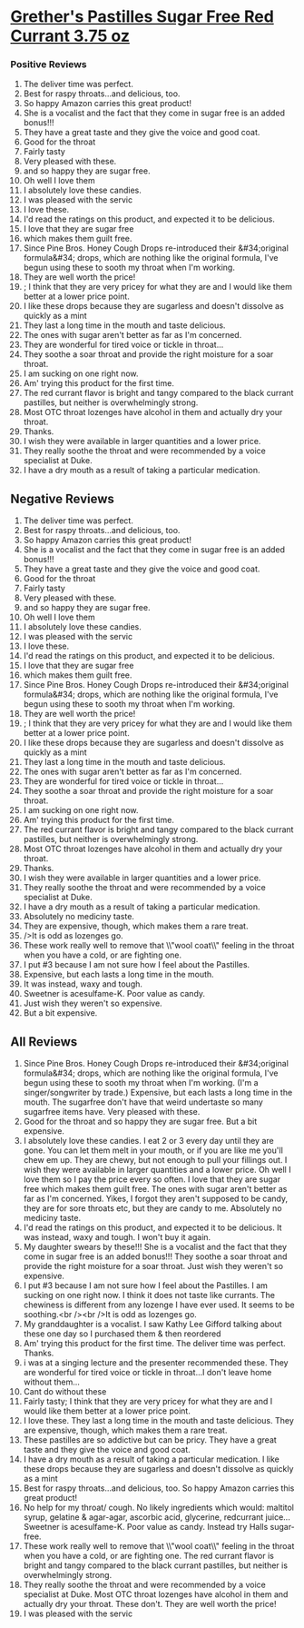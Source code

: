 # [Grether&#x27;s Pastilles Sugar Free Red Currant 3.75 oz](https://products.checkmycream.com/products/Grether&#x27;s-Pastilles-Sugar-Free-Red-Currant-3.75-oz.html)

### Positive Reviews

<ol>
      <li>The deliver time was perfect.</li>
      <li>Best for raspy throats...and delicious, too.  </li>
      <li>So happy Amazon carries this great product!</li>
      <li>She is a vocalist and the fact that they come in sugar free is an added bonus!!!  </li>
      <li>They have a great taste and they give the voice and good coat.</li>
      <li>Good for the throat</li>
      <li>Fairly tasty</li>
      <li>Very pleased with these.</li>
      <li>and so happy they are sugar free.  </li>
      <li>Oh well I love them</li>
      <li>I absolutely love these candies.  </li>
      <li>I was pleased with the servic</li>
      <li>I love these.</li>
      <li>I&#x27;d read the ratings on this product, and expected it to be delicious.  </li>
      <li>I love that they are sugar free</li>
      <li>which makes them guilt free.  </li>
      <li>Since Pine Bros. Honey Cough Drops re-introduced their &amp;#34;original formula&amp;#34; drops, which are nothing like the original formula, I&#x27;ve begun using these to sooth my throat when I&#x27;m working.</li>
      <li>They are well worth the price!</li>
      <li>;  I think that they are very pricey for what they are and I would like them better at a lower price point.</li>
      <li>I like these drops because they are sugarless and doesn&#x27;t dissolve as quickly as a mint</li>
      <li>They last a long time in the mouth and taste delicious.</li>
      <li>The ones with sugar aren&#x27;t better as far as I&#x27;m concerned.  </li>
      <li>They are wonderful for tired voice or tickle in throat...</li>
      <li>They soothe a soar throat and provide the right moisture for a soar throat.  </li>
      <li>I am sucking on one right now.  </li>
      <li>Am&#x27; trying this product for the first time.</li>
      <li>The red currant flavor is bright and tangy compared to the black currant pastilles, but neither is overwhelmingly strong.</li>
      <li>Most OTC throat lozenges have alcohol in them and actually dry your throat.  </li>
      <li>Thanks.</li>
      <li>I wish they were available in larger quantities and a lower price.</li>
      <li>They really soothe the throat and were recommended by a voice specialist at Duke.  </li>
      <li>I have a dry mouth as a result of taking a particular medication.  </li>
</ol>


<h2>Negative Reviews</h2>
<ol>
<li> The deliver time was perfect.</li>
<li> Best for raspy throats...and delicious, too.  </li>
<li> So happy Amazon carries this great product!</li>
<li> She is a vocalist and the fact that they come in sugar free is an added bonus!!!  </li>
<li> They have a great taste and they give the voice and good coat.</li>
<li> Good for the throat</li>
<li> Fairly tasty</li>
<li> Very pleased with these.</li>
<li> and so happy they are sugar free.  </li>
<li> Oh well I love them</li>
<li> I absolutely love these candies.  </li>
<li> I was pleased with the servic</li>
<li> I love these.</li>
<li> I&#x27;d read the ratings on this product, and expected it to be delicious.  </li>
<li> I love that they are sugar free</li>
<li> which makes them guilt free.  </li>
<li> Since Pine Bros. Honey Cough Drops re-introduced their &amp;#34;original formula&amp;#34; drops, which are nothing like the original formula, I&#x27;ve begun using these to sooth my throat when I&#x27;m working.</li>
<li> They are well worth the price!</li>
<li> ;  I think that they are very pricey for what they are and I would like them better at a lower price point.</li>
<li> I like these drops because they are sugarless and doesn&#x27;t dissolve as quickly as a mint</li>
<li> They last a long time in the mouth and taste delicious.</li>
<li> The ones with sugar aren&#x27;t better as far as I&#x27;m concerned.  </li>
<li> They are wonderful for tired voice or tickle in throat...</li>
<li> They soothe a soar throat and provide the right moisture for a soar throat.  </li>
<li> I am sucking on one right now.  </li>
<li> Am&#x27; trying this product for the first time.</li>
<li> The red currant flavor is bright and tangy compared to the black currant pastilles, but neither is overwhelmingly strong.</li>
<li> Most OTC throat lozenges have alcohol in them and actually dry your throat.  </li>
<li> Thanks.</li>
<li> I wish they were available in larger quantities and a lower price.</li>
<li> They really soothe the throat and were recommended by a voice specialist at Duke.  </li>
<li> I have a dry mouth as a result of taking a particular medication.  </li>
<li> Absolutely no mediciny taste.</li>
<li> They are expensive, though, which makes them a rare treat.</li>
<li> /&gt;It is odd as lozenges go.</li>
<li> These work really well to remove that \\&quot;wool coat\\&quot; feeling in the throat when you have a cold, or are fighting one.</li>
<li> I put #3 because I am not sure how I feel about the Pastilles.  </li>
<li> Expensive, but each lasts a long time in the mouth.</li>
<li> It was instead, waxy and tough.  </li>
<li> Sweetner is acesulfame-K.  Poor value as candy.  </li>
<li> Just wish they weren&#x27;t so expensive.</li>
<li> But a bit expensive.</li>
</ol>

<h2>All Reviews</h2>

<ol>
    <li> Since Pine Bros. Honey Cough Drops re-introduced their &amp;#34;original formula&amp;#34; drops, which are nothing like the original formula, I&#x27;ve begun using these to sooth my throat when I&#x27;m working. (I&#x27;m a singer/songwriter by trade.) Expensive, but each lasts a long time in the mouth. The sugarfree don&#x27;t have that weird undertaste so many sugarfree items have. Very pleased with these.</li>
    <li> Good for the throat and so happy they are sugar free.  But a bit expensive.</li>
    <li> I absolutely love these candies.  I eat 2 or 3 every day until they are gone.  You can let them melt in your mouth, or if you are like me you&#x27;ll chew em up.  They are chewy, but not enough to pull your fillings out.  I wish they were available in larger quantities and a lower price. Oh well I love them so I pay the price every so often.  I love that they are sugar free which makes them guilt free.  The ones with sugar aren&#x27;t better as far as I&#x27;m concerned.  Yikes, I forgot they aren&#x27;t supposed to be candy, they are for sore throats etc, but they are candy to me.  Absolutely no mediciny taste.</li>
    <li> I&#x27;d read the ratings on this product, and expected it to be delicious.  It was instead, waxy and tough.  I won&#x27;t buy it again.</li>
    <li> My daughter swears by these!!! She is a vocalist and the fact that they come in sugar free is an added bonus!!!  They soothe a soar throat and provide the right moisture for a soar throat.  Just wish they weren&#x27;t so expensive.</li>
    <li> I put #3 because I am not sure how I feel about the Pastilles.  I am sucking on one right now.  I think it does not taste like currants.  The chewiness is different from any lozenge I have ever used.  It seems to be soothing.&lt;br /&gt;&lt;br /&gt;It is odd as lozenges go.</li>
    <li> My granddaughter is a vocalist.  I saw Kathy Lee Gifford talking about these one day so I purchased them &amp; then reordered</li>
    <li> Am&#x27; trying this product for the first time. The deliver time was perfect. Thanks.</li>
    <li> i was at a singing lecture and the presenter recommended these.  They are wonderful for tired voice or tickle in throat...I don&#x27;t leave home without them...</li>
    <li> Cant do without these</li>
    <li> Fairly tasty;  I think that they are very pricey for what they are and I would like them better at a lower price point.</li>
    <li> I love these. They last a long time in the mouth and taste delicious. They are expensive, though, which makes them a rare treat.</li>
    <li> These pastilles are so addictive but can be pricy. They have a great taste and they give the voice and good coat.</li>
    <li> I have a dry mouth as a result of taking a particular medication.  I like these drops because they are sugarless and doesn&#x27;t dissolve as quickly as a mint</li>
    <li> Best for raspy throats...and delicious, too.  So happy Amazon carries this great product!</li>
    <li> No help for my throat/ cough.  No likely ingredients which would:  maltitol syrup, gelatine &amp; agar-agar, ascorbic acid, glycerine, redcurrant juice...  Sweetner is acesulfame-K.  Poor value as candy.  Instead try Halls sugar-free.</li>
    <li> These work really well to remove that \\&quot;wool coat\\&quot; feeling in the throat when you have a cold, or are fighting one. The red currant flavor is bright and tangy compared to the black currant pastilles, but neither is overwhelmingly strong.</li>
    <li> They really soothe the throat and were recommended by a voice specialist at Duke.  Most OTC throat lozenges have alcohol in them and actually dry your throat.  These don&#x27;t.  They are well worth the price!</li>
    <li> I was pleased with the servic</li>
</ol>




